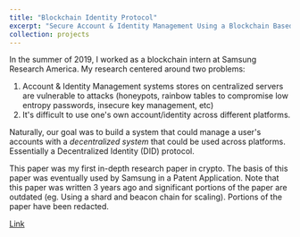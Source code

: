 ```yaml
---
title: "Blockchain Identity Protocol"
excerpt: "Secure Account & Identity Management Using a Blockchain Based Device Network"
collection: projects
---
```


In the summer of 2019, I worked as a blockchain intern at Samsung Research America. My research  centered around two problems:
1. Account & Identity Management systems stores on centralized servers are vulnerable to attacks (honeypots, rainbow tables to compromise low entropy passwords, insecure key management, etc)
2. It's difficult to use one's own account/identity across different platforms.

Naturally, our goal was to build a system that could manage a user's accounts with a *decentralized system* that could be used across platforms. Essentially a Decentralized Identity (DID) protocol.

This paper was my first in-depth research paper in crypto. The basis of this paper was eventually used by Samsung in a Patent Application. Note that this paper was written 3 years ago and significant portions of the paper are outdated (eg. Using a shard and beacon chain for scaling). Portions of the paper have been redacted. 

[Link](https://ypatil12.github.io/files/SRA.pdf)